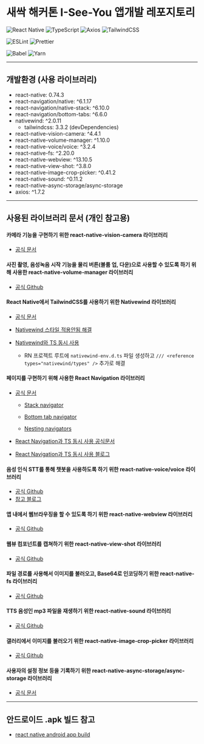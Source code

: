 # 새싹 해커톤 I-See-You 앱개발 레포지토리

![React Native](https://img.shields.io/badge/react_native-%2320232a.svg?style=for-the-badge&logo=react&logoColor=%2361DAFB)
![TypeScript](https://img.shields.io/badge/typescript-%23007ACC.svg?style=for-the-badge&logo=typescript&logoColor=white)
![Axios](https://img.shields.io/badge/axios-5A29E4.svg?style=for-the-badge&logo=axios&logoColor=white)
![TailwindCSS](https://img.shields.io/badge/NativeWind-%2338B2AC.svg?style=for-the-badge&logo=tailwind-css&logoColor=white)

![ESLint](https://img.shields.io/badge/ESLint-4B3263?style=for-the-badge&logo=eslint&logoColor=white)
![Prettier](https://img.shields.io/badge/Prettier-F7B93E?style=for-the-badge&logo=prettier&logoColor=white)

![Babel](https://img.shields.io/badge/Babel-F9DC3e?style=for-the-badge&logo=babel&logoColor=black)
![Yarn](https://img.shields.io/badge/yarn-%232C8EBB.svg?style=for-the-badge&logo=yarn&logoColor=white)

---

## 개발환경 (사용 라이브러리)

- react-native: 0.74.3
- react-navigation/native: ^6.1.17
- react-navigation/native-stack: ^6.10.0
- react-navigation/bottom-tabs: ^6.6.0
- nativewind: ^2.0.11
  - tailwindcss: 3.3.2 (devDependencies)
- react-native-vision-camera: ^4.4.1
- react-native-volume-manager: ^1.10.0
- react-native-voice/voice: ^3.2.4
- react-native-fs: ^2.20.0
- react-native-webview: ^13.10.5
- react-native-view-shot: ^3.8.0
- react-native-image-crop-picker: ^0.41.2
- react-native-sound: ^0.11.2
- react-native-async-storage/async-storage
- axios: ^1.7.2

---

## 사용된 라이브러리 문서 (개인 참고용)

#### 카메라 기능을 구현하기 위한 react-native-vision-camera 라이브러리

- [공식 문서](https://react-native-vision-camera.com/docs/guides)

#### 사진 촬영, 음성녹음 시작 기능을 물리 버튼(볼륨 업, 다운)으로 사용할 수 있도록 하기 위해 사용한 react-native-volume-manager 라이브러리

- [공식 Github](https://github.com/hirbod/react-native-volume-manager)

#### React Native에서 TailwindCSS를 사용하기 위한 Nativewind 라이브러리

- [공식 문서](https://www.nativewind.dev/quick-starts/react-native-cli)

- [Nativewind 스타일 적용안됨 해결](https://github.com/nativewind/nativewind/issues/77#issuecomment-2169567817)

- [Nativewind와 TS 동시 사용](https://www.nativewind.dev/getting-started/typescript)

  - RN 프로젝트 루트에 `nativewind-env.d.ts` 파일 생성하고 `/// <reference types="nativewind/types" />` 추가로 해결

#### 페이지를 구현하기 위해 사용한 React Navigation 라이브러리

- [공식 문서](https://reactnavigation.org/docs/getting-started)

  - [Stack navigator](https://reactnavigation.org/docs/hello-react-navigation)

  - [Bottom tab navigator](https://reactnavigation.org/docs/bottom-tab-navigator)

  - [Nesting navigators](https://reactnavigation.org/docs/nesting-navigators/)

- [React Navigation과 TS 동시 사용 공식문서](https://reactnavigation.org/docs/typescript/)
- [React Navigation과 TS 동시 사용 블로그](https://velog.io/@hokim/react-native-2.-%ED%8E%98%EC%9D%B4%EC%A7%80-%EC%9D%B4%EB%8F%99-feat.-tailwind#3-2-%EB%84%A4%EC%9D%B4%ED%8B%B0%EB%B8%8C-%EC%8A%A4%ED%83%9D-%EB%84%A4%EB%B9%84%EA%B2%8C%EC%9D%B4%ED%84%B0)

#### 음성 인식 STT를 통해 챗봇을 사용하도록 하기 위한 react-native-voice/voice 라이브러리

- [공식 Github](https://github.com/react-native-voice/voice)
- [참고 블로그](https://deku.posstree.com/ko/react-native/react-native-voice/)

#### 앱 내에서 웹브라우징을 할 수 있도록 하기 위한 react-native-webview 라이브러리

- [공식 Github](https://github.com/react-native-webview/react-native-webview)

#### 웹뷰 컴포넌트를 캡쳐하기 위한 react-native-view-shot 라이브러리

- [공식 Github](https://github.com/gre/react-native-view-shot)

#### 파일 경로를 사용해서 이미지를 불러오고, Base64로 인코딩하기 위한 react-native-fs 라이브러리

- [공식 Github](https://github.com/itinance/react-native-fs)

#### TTS 음성인 mp3 파일을 재생하기 위한 react-native-sound 라이브러리

- [공식 Github](https://github.com/zmxv/react-native-sound)

#### 갤러리에서 이미지를 불러오기 위한 react-native-image-crop-picker 라이브러리

- [공식 Github](https://github.com/ivpusic/react-native-image-crop-picker)

#### 사용자의 설정 정보 등을 기록하기 위한 react-native-async-storage/async-storage 라이브러리

- [공식 문서](https://react-native-async-storage.github.io/async-storage/docs/install)

---

## 안드로이드 .apk 빌드 참고

- [react native android app build](https://velog.io/@gth1123/react-native-android-app-build)
